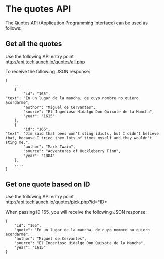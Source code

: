 # The quotes API
The Quotes API (Application Programming Interface) can be used as follows:

## Get all the quotes
Use the following API entry point  
http://api.techlaunch.io/quotes/all.php   

To receive the following JSON response:
```
[
	...
	{
		"id": "165",
"text": "En un lugar de la mancha, de cuyo nombre no quiero acordarme",
		"author": "Miguel de Cervantes",
		"source": "El Ingenioso Hidalgo Don Quixote de la Mancha",
		"year": "1615"
	},
	{
		"id": "166",
"text": "Jim said that bees won't sting idiots, but I didn't believe that, because I tried them lots of times myself and they wouldn't sting me.",
		"author": "Mark Twain",
		"source": "Adventures of Huckleberry Finn",
		"year": "1884"
	},
	....
]
```

## Get one quote based on ID
Use the following API entry point  
http://api.techlaunch.io/quotes/pick.php?id=*ID*   

When passing ID 165, you will receive the following JSON response:  
```
{
	"id": "165",
	"quote": "En un lugar de la mancha, de cuyo nombre no quiero acordarme",
	"author": "Miguel de Cervantes",
	"source": "El Ingenioso Hidalgo Don Quixote de la Mancha",
	"year": "1615"
}
```
